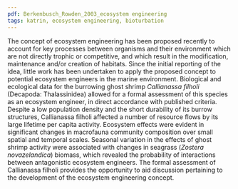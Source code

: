```yaml
---
pdf: Berkenbusch_Rowden_2003_ecosystem engineering
tags: katrin, ecosystem engineering, bioturbation
---
```

The concept of ecosystem engineering has been proposed recently to account for key processes
between organisms and their environment which are not directly trophic or competitive, and which result in the
modification, maintenance and/or creation of habitats. Since the initial reporting of the idea, little work has been
undertaken to apply the proposed concept to potential ecosystem engineers in the marine environment.
Biological and ecological data for the burrowing ghost shrimp *Callianassa filholi* (Decapoda: Thalassinidea)
allowed for a formal assessment of this species as an ecosystem engineer, in direct accordance with published
criteria. Despite a low population density and the short durability of its burrow structures, Callianassa filholi
affected a number of resource flows by its large lifetime per capita activity. Ecosystem effects were evident in
significant changes in macrofauna community composition over small spatial and temporal scales. Seasonal
variation in the effects of ghost shrimp activity were associated with changes in seagrass (*Zostera novazelandica*)
biomass, which revealed the probability of interactions between antagonistic ecosystem engineers. The formal
assessment of Callianassa filholi provides the opportunity to aid discussion pertaining to the development of the
ecosystem engineering concept.
